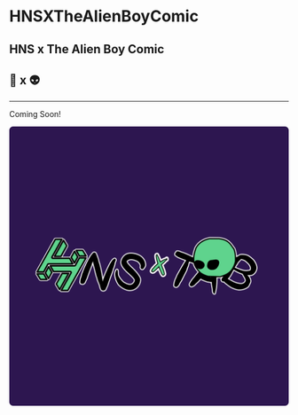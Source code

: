 # HNSXTheAlienBoyComic
## HNS x The Alien Boy Comic 
## 🤝 x 👽

***
Coming Soon!

![thealienboys](/logo/hnsxtab.png)
